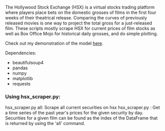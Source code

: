 The Hollywood Stock Exchange (HSX) is a virtual stocks trading platform where players place bets on the domestic grosses of films in the first four weeks of their theatrical release. Comparing the curves of previously released movies is one way to project the total gross for a just-released film. These scripts mostly scrape HSX for current prices of film stocks as well as Box Office Mojo for historical daily grosses, and do simple plotting.

Check out my demonstration of the model [here](http://dovinmu.github.io/hsx/).

Dependencies:
 * beautifulsoup4
 * pandas
 * numpy
 * matplotlib
 * requests

### Using hsx_scraper.py:
hsx_scraper.py all: Scrape all current securities on hsx
hsx_scraper.py <sec>: Get a time series of the past year's prices
                      for the given security by day. Securities
                      for a given film can be found as the index
                      of the DataFrame that is returned by using
                      the 'all' command.

